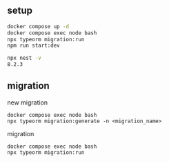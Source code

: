 ## setup

```bash
docker compose up -d
docker compose exec node bash
npx typeorm migration:run
npm run start:dev
```

```bash
npx nest -v
8.2.3
```

## migration

new migration

```
docker compose exec node bash
npx typeorm migration:generate -n <migration_name>
```

migration

```
docker compose exec node bash
npx typeorm migration:run
```
